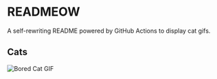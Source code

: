 # READMEOW

A self-rewriting README powered by GitHub Actions to display cat gifs.

## Cats

![Bored Cat GIF](https://media2.giphy.com/media/v1.Y2lkPTlhY2QwMmRhbmVzZmwwbG0xMmFiY2U4aWZsd3Q5Yzg3MHF6c3lxbXlpbnFhYTg5dSZlcD12MV9naWZzX3NlYXJjaCZjdD1n/mlvseq9yvZhba/200.gif)
